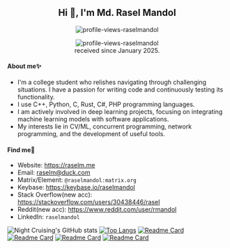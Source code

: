 <h2 align="center">Hi 👋, I'm Md. Rasel Mandol</h2>

<p align="center">
    <img src="https://count.getloli.com/get/@:raselmandol?theme=rule34" alt="profile-views-raselmandol">
</p>

<div align="center">
    <img src="https://komarev.com/ghpvc/?username=raselmandol" alt="profile-views-raselmandol">
 </div>
<div align="center">received since January 2025. </div>
 
#### About me✨ 

* I'm a college student who relishes navigating through challenging situations. I have a passion for writing code and continuously testing its functionality.
* I use C++, Python, C, Rust, C#, PHP programming languages.
* I am actively involved in deep learning projects, focusing on integrating machine learning models with software applications.
* My interests lie in CV/ML, concurrent programming, network programming, and the development of useful tools.

#### Find me👀

* Website: <https://raselm.me>
* Email: <raselm@duck.com>
* Matrix/Element: `@raselmandol:matrix.org`
* Keybase: <https://keybase.io/raselmandol>
* Stack Overflow(new acc): <https://stackoverflow.com/users/30438446/rasel>
* Reddit(new acc): <https://www.reddit.com/user/rmandol>
* LinkedIn: `raselmandol`

![Night Cruising's GitHub stats](https://github-readme-stats-git-masterrstaa-rickstaa.vercel.app/api?username=raselmandol&show_icons=true&count_private=true)
[![Top Langs](https://github-readme-stats-self-gules.vercel.app/api/top-langs/?username=raselmandol&layout=compact&hide=javascript,html,css,PowerShell)](https://github.com/raselmandol)
[![Readme Card](https://github-readme-stats-self-gules.vercel.app/api/pin/?username=raselmandol&repo=KOELbit-RvA)](https://github.com/raselmandol/KOELbit-RvA)
[![Readme Card](https://github-readme-stats-self-gules.vercel.app/api/pin/?username=raselmandol&repo=ubGUI)](https://github.com/raselmandol/ubGUI)
[![Readme Card](https://github-readme-stats-self-gules.vercel.app/api/pin/?username=raselmandol&repo=comprehensive-rust-bn)](https://github.com/raselmandol/comprehensive-rust-bn)
[![Readme Card](https://github-readme-stats-self-gules.vercel.app/api/pin/?username=raselmandol&repo=comprehensive-rust-bn-desktop)](https://github.com/raselmandol/comprehensive-rust-bn-desktop)
